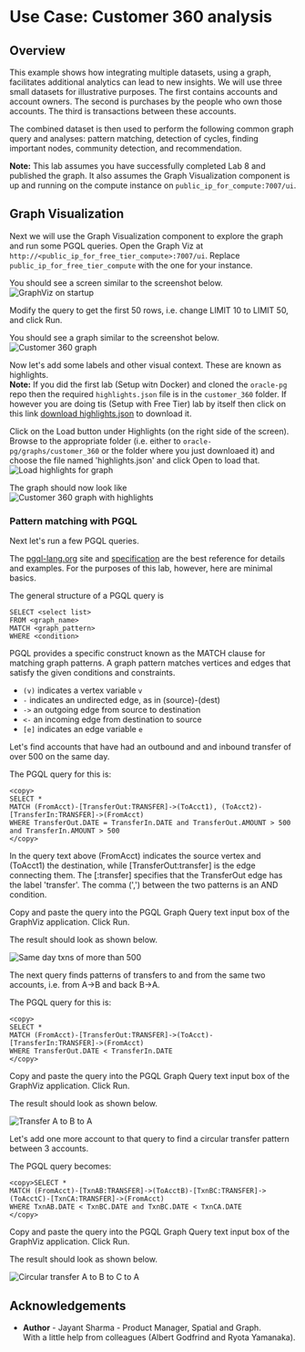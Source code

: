 # Use Case: Customer 360 analysis #

## Overview
This example shows how integrating multiple datasets, using a graph, facilitates additional analytics can lead to new insights. We will use three small datasets for illustrative purposes. The first contains accounts and account  owners. The second is purchases by the people who own those accounts. The third is transactions between these accounts.

The combined dataset is then used to perform the following common graph query and analyses: pattern matching, detection of cycles, finding important nodes, community detection, and recommendation.

**Note:** This lab assumes you have successfully completed Lab 8 and published the graph. It also assumes the Graph Visualization component is up and running on the compute instance on `public_ip_for_compute:7007/ui`.

## Graph Visualization

Next we will use the Graph Visualization component to explore the graph and run some PGQL queries.
Open the Graph Viz at `http://<public_ip_for_free_tier_compute>:7007/ui`. Replace `public_ip_for_free_tier_compute` with the one for your instance.

You should see a screen similar to the screenshot below.  
![GraphViz on startup](../images/ADB_GViz_Landing.png)


Modify the query to get the first 50 rows, i.e. change LIMIT 10 to LIMIT 50, and click Run.

You should see a graph similar to the screenshot below.  
![Customer 360 graph](../images/ADB_GViz_Show50Elements.png)

Now let's add some labels and other visual context. These are known as highlights.  
**Note:** If you did the first lab (Setup witn Docker) and cloned the `oracle-pg` repo then the required `highlights.json` file is in the `customer_360` folder. If however you are doing tis (Setup with Free Tier) lab by itself then click on this link [download highlights.json](highlights.json) to download it.

Click on the Load button under Highlights (on the right side of the screen). Browse to the appropriate folder (i.e. either to `oracle-pg/graphs/customer_360`  or the folder where you just downloaed it) and choose the file named 'highlights.json' and click Open to load that.  
![Load highlights for graph](../../customer_360_analysis/images/GraphVizLoadHighlights.png)

The graph should now look like  
![Customer 360 graph with highlights](../../customer_360_analysis/images/GraphVizWithHighlights.png)

### Pattern matching with PGQL
Next let's run a few PGQL queries. 

The [pgql-lang.org](http://pgql-lang.org) site and [specification](http://pgql-land.org/spec/1.2) are the best reference for details and examples. For the purposes of this lab, however, here are minimal basics. 

The general structure of a PGQL query is
```
SELECT <select list>
FROM <graph_name> 
MATCH <graph_pattern>
WHERE <condition>
```

PGQL provides a specific construct known as the MATCH clause for matching graph patterns. A graph pattern matches vertices and edges that satisfy the given conditions and constraints.  
- `(v)` indicates a vertex variable `v`   
- `-` indicates an undirected edge, as in (source)-(dest)  
- `->` an outgoing edge from source to destination  
- `<-` an incoming edge from destination to source  
- `[e]` indicates an edge variable `e`

Let's find accounts that have had an outbound and and inbound transfer of over 500 on the same day.

The PGQL query for this is:
```
<copy>
SELECT * 
MATCH (FromAcct)-[TransferOut:TRANSFER]->(ToAcct1), (ToAcct2)-[TransferIn:TRANSFER]->(FromAcct)
WHERE TransferOut.DATE = TransferIn.DATE and TransferOut.AMOUNT > 500 and TransferIn.AMOUNT > 500
</copy>
```
In the query text above (FromAcct) indicates the source vertex and (ToAcct1) the destination, while [TransferOut:transfer] is the edge connecting them. The [:transfer] specifies that the TransferOut edge has  the label 'transfer'. The comma (',') between the two patterns is an AND condition. 

Copy and paste the query into the PGQL Graph Query text input box of the GraphViz application.
Click Run.

The result should look as shown below.

![Same day txns of more than 500](../images/ADB_Gviz_SameDayTransfers.png)

The next query finds patterns of transfers to and from the same two accounts, i.e. from A->B and back B->A.

The PGQL query for this is:
```
<copy>
SELECT * 
MATCH (FromAcct)-[TransferOut:TRANSFER]->(ToAcct)-[TransferIn:TRANSFER]->(FromAcct)
WHERE TransferOut.DATE < TransferIn.DATE 
</copy>
```

Copy and paste the query into the PGQL Graph Query text input box of the GraphViz application.
Click Run.

The result should look as shown below.

![Transfer A to B to A](../images/ADB-GViz_ABA_Transfer.png)

Let's add one more account to that query to find a circular transfer pattern between 3 accounts. 

The PGQL query becomes:
```
<copy>SELECT * 
MATCH (FromAcct)-[TxnAB:TRANSFER]->(ToAcctB)-[TxnBC:TRANSFER]->(ToAcctC)-[TxnCA:TRANSFER]->(FromAcct)
WHERE TxnAB.DATE < TxnBC.DATE and TxnBC.DATE < TxnCA.DATE
</copy>
```

Copy and paste the query into the PGQL Graph Query text input box of the GraphViz application.
Click Run.

The result should look as shown below.

![Circular transfer A to B to C to A](../images/ADB_GViz_ABCA_Transfer.png)


## Acknowledgements ##

- **Author** - Jayant Sharma - Product Manager, Spatial and Graph.  
With a little help from colleagues (Albert Godfrind and Ryota Yamanaka).
